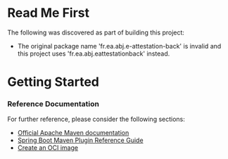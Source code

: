 # Read Me First
The following was discovered as part of building this project:

* The original package name 'fr.ea.abj.e-attestation-back' is invalid and this project uses 'fr.ea.abj.eattestationback' instead.

# Getting Started

### Reference Documentation
For further reference, please consider the following sections:

* [Official Apache Maven documentation](https://maven.apache.org/guides/index.html)
* [Spring Boot Maven Plugin Reference Guide](https://docs.spring.io/spring-boot/docs/3.0.2/maven-plugin/reference/html/)
* [Create an OCI image](https://docs.spring.io/spring-boot/docs/3.0.2/maven-plugin/reference/html/#build-image)

